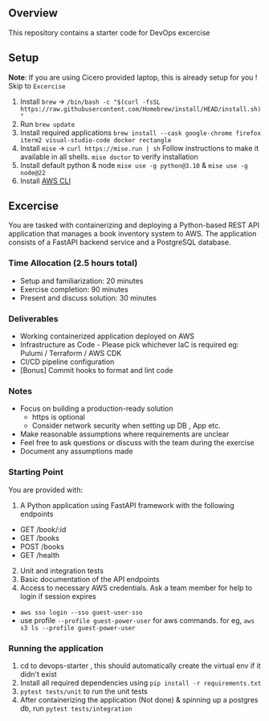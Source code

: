 ## Overview

This repository contains a starter code for DevOps excercise

## Setup
**Note**: If you are using Cicero provided laptop, this is already setup for you ! Skip to `Excercise` 

1. Install `brew` -> `/bin/bash -c "$(curl -fsSL https://raw.githubusercontent.com/Homebrew/install/HEAD/install.sh)"`
1. Run `brew update`
1. Install required applications 
 `brew install --cask google-chrome firefox iterm2 visual-studio-code docker rectangle` 
1. Install `mise` -> `curl https://mise.run | sh` Follow instructions to make it available in all shells. `mise doctor` to verify installation
1. Install default python & node `mise use -g python@3.10` & `mise use -g node@22` 
1. Install [AWS CLI](https://docs.aws.amazon.com/cli/latest/userguide/getting-started-install.html)


## Excercise
You are tasked with containerizing and deploying a Python-based REST API application that manages a book inventory system to AWS. The application consists of a FastAPI backend service and a PostgreSQL database.

### Time Allocation (2.5 hours total)

- Setup and familiarization: 20 minutes
- Exercise completion: 90 minutes
- Present and discuss solution: 30 minutes

### Deliverables

- Working containerized application deployed on AWS
- Infrastructure as Code  - Please pick whichever IaC is required eg: Pulumi / Terraform / AWS CDK
- CI/CD pipeline configuration
- [Bonus] Commit hooks to format and lint code

### Notes
- Focus on building a production-ready solution
  - https is optional
  - Consider network security when setting up DB , App etc. 
- Make reasonable assumptions where requirements are unclear
- Feel free to ask questions or discuss with the team during the exercise
- Document any assumptions made

### Starting Point
You are provided with:

1. A Python application using FastAPI framework with the following endpoints
  - GET /book/:id
  - GET /books
  - POST /books 
  - GET /health 
2. Unit and integration tests
3. Basic documentation of the API endpoints
4. Access to necessary AWS credentials. Ask a team member for help to login if session expires
  - `aws sso login --sso guest-user-sso`
  - use profile `--profile guest-power-user` for aws commands. for eg, `aws s3 ls --profile guest-power-user` 

### Running the application
1. cd to devops-starter , this should automatically create the virtual env if it didn't exist
2. Install all required dependencies using `pip install -r requirements.txt`
3. `pytest tests/unit` to run the unit tests
4. After containerizing the application (Not done) & spinning up a postgres db, run `pytest tests/integration`


